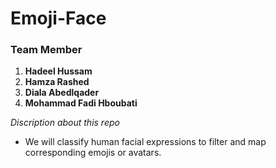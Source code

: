 # Emoji-Face

### Team Member 

1. **Hadeel Hussam**
2. **Hamza Rashed**
3. **Diala Abedlqader**
4. **Mohammad  Fadi Hboubati**

*Discription about  this repo*

+ We will classify human facial expressions to filter and map corresponding emojis or avatars.

